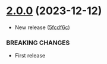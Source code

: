 # [2.0.0](https://github.com/emergoncalves/pomodoro/compare/v1.2.0...v2.0.0) (2023-12-12)


* New release ([5fcdf6c](https://github.com/emergoncalves/pomodoro/commit/5fcdf6c7b97f5712f600835d8c2e486fc21082dd))


### BREAKING CHANGES

* First release
